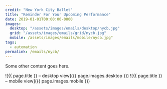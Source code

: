 ```yaml
---
credit: "New York City Ballet"
title: "Reminder For Your Upcoming Performance"
date: 2019-01-01T00:00:00-0800
images:
  desktop: "/assets/images/emails/desktop/nycb.jpg"
  grid: "/assets/images/emails/grid/nycb.jpg"
  mobile: /assets/images/emails/mobile/nycb.jpg"
tags:
  - automation
permalink: /emails/nycb/
---
```

Some other content goes here.

![{{ page.title }} – desktop view]({{ page.images.desktop }})
![{{ page.title }} – mobile view]({{ page.images.mobile }})
